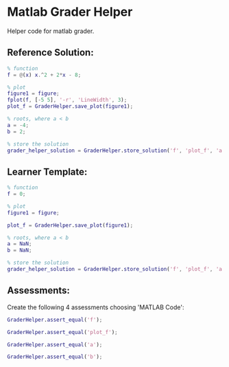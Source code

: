 # Matlab Grader Helper

Helper code for matlab grader.

## Reference Solution:

```matlab
% function
f = @(x) x.^2 + 2*x - 8; 

% plot
figure1 = figure;
fplot(f, [-5 5], '-r', 'LineWidth', 3);
plot_f = GraderHelper.save_plot(figure1); 

% roots, where a < b
a = -4;
b = 2;

% store the solution
grader_helper_solution = GraderHelper.store_solution('f', 'plot_f', 'a', 'b');
```

## Learner Template:

```matlab
% function
f = 0;

% plot
figure1 = figure;

plot_f = GraderHelper.save_plot(figure1); 

% roots, where a < b
a = NaN;
b = NaN;

% store the solution
grader_helper_solution = GraderHelper.store_solution('f', 'plot_f', 'a', 'b');
```

## Assessments:

Create the following 4 assessments choosing 'MATLAB Code':

```matlab
GraderHelper.assert_equal('f');

GraderHelper.assert_equal('plot_f');

GraderHelper.assert_equal('a');

GraderHelper.assert_equal('b');
```
